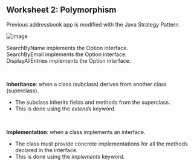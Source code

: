 <h2>Worksheet 2: Polymorphism</h2>

<p>Previous addressbook app is modified with the Java Strategy Pattern.</p>

![image](https://github.com/user-attachments/assets/3900f58e-711d-4874-9432-4f43c7968452)

<p>SearchByName implements the Option interface.<br>
SearchByEmail implements the Option interface.<br>
DisplayAllEntries implements the Option interface.</p>

<br>

**Inheritance**: when a class (subclass) derives from another class (superclass).
- The subclass inherits fields and methods from the superclass.
- This is done using the *extends* keyword.

<br>

**Implementation**: when a class implements an interface. 
- The class must provide concrete implementations for all the methods declared in the interface.
- This is done using the *implements* keyword.

<br>

